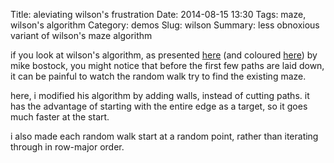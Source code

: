 Title: aleviating wilson's frustration
Date: 2014-08-15 13:30
Tags: maze, wilson's algorithm
Category: demos
Slug: wilson
Summary: less obnoxious variant of wilson's maze algorithm
<div style="text-align:center;">
<canvas id="maze" width="700" height="700"></canvas>
</div>

if you look at wilson's algorithm, as presented [here](http://bl.ocks.org/mbostock/11357811) (and coloured [here](http://bl.ocks.org/mbostock/c03ee31334ee89abad83)) by mike bostock, you might notice that before the first few paths are laid down, it can be painful to watch the random walk try to find the existing maze.

here, i modified his algorithm by adding walls, instead of cutting paths. it has the advantage of starting with the entire edge as a target, so it goes much faster at the start.

i also made each random walk start at a random point, rather than iterating through in row-major order.

<script src="http://d3js.org/d3.v3.min.js"></script>
<script>


var canvas = document.getElementById("maze");

var width = canvas.width,
    height = canvas.height;

var N = 1 << 0,
    S = 1 << 1,
    W = 1 << 2,
    E = 1 << 3;

var cellSize = 4,
    cellSpacing = 4,
    cellWidth = Math.floor((width - cellSpacing) / (cellSize + cellSpacing)),
    cellHeight = Math.floor((height - cellSpacing) / (cellSize + cellSpacing)),
    cells = new Array(cellWidth * cellHeight), // each cell’s edge bits
    previous = new Array(cellWidth * cellHeight), // current random walk path
    i0, x0, y0; // end of current random walk


 var remaining = new Array((cellWidth-2) * (cellHeight-2)); // cell indexes to visit
 var loopIdx = 0;
 for(var j = 1; j < cellHeight-1; ++j) {
 	for(var i = 1; i < cellWidth-1; ++i) {
 		var idx = j*cellWidth+i;
 		remaining[loopIdx++] = idx;
 	}
 }
 //shuffle them
 for(var i = 0; i < remaining.length-1; ++i) {
 	var rest = remaining.length-i;
 	var j = Math.floor(Math.random()*rest);
 	var temp = remaining[i];
 	remaining[i] = remaining[j];
 	remaining[j] = temp;
 }

var context = canvas.getContext("2d");

context.translate(
  Math.round((width - cellWidth * cellSize - (cellWidth + 1) * cellSpacing) / 2),
  Math.round((height - cellHeight * cellSize - (cellHeight + 1) * cellSpacing) / 2)
);

// Add the starting cells.
context.fillStyle = "black";
for(var i = 0; i < cellWidth; ++i) {
	var start = i;
	cells[start] = 0;
	fillCell(start);
	if(i < cellWidth-1) {
		cells[start] |= E;
		fillEast(start);
	}
	if(i > 0) {
		cells[start] |= W;
	}
	start = i + (cellHeight-1)*cellWidth;
	cells[start] = 0;
	fillCell(start);if(i < cellWidth-1) {
		cells[start] |= E;
		fillEast(start);
	}
	if(i > 0) {
		cells[start] |= W;
	}
}
for(var i = 0; i < cellHeight; ++i) {
	var start = i*cellWidth;
	if(cells[start] == null) cells[start] = 0;
	fillCell(start);
	if(i < cellHeight-1) {
		cells[start] |= S;
		fillSouth(start);
	}
	if(i > 0) {
		cells[start] |= N;
	}
	start = i *cellWidth+cellHeight-1;
	if(cells[start] == null) cells[start] = 0;
	fillCell(start);
	if(i < cellHeight-1) {
		cells[start] |= S;
		fillSouth(start);
	}
	if(i > 0) {
		cells[start] |= N;
	}
}

// While there are remaining cells,
// add a loop-erased random walk to the maze.
context.fillStyle = "magenta";
d3.timer(function() {
  for (var k = 0; k < 50; ++k) {
    if (loopErasedRandomWalk()) {
    	var newCells = new Array((cellWidth-1) * (cellHeight-1));
    	var cw = cellWidth-1;
    	var ch = cellHeight-1;
    	for(var j = 0; j < ch; ++j) {
	    	for(var i = 0; i < cw; ++i) {
	    		var cidx = i + cw*j;
	    		var nw = i+cellWidth*j;
	    		var se = nw+1+cellWidth;
	    		newCells[cidx] = 0;
	    		if((cells[nw]&E) == 0) newCells[cidx] |= N;
	    		if((cells[nw]&S) == 0) newCells[cidx] |= W;
	    		if((cells[se]&W) == 0) newCells[cidx] |= S;
	    		if((cells[se]&N) == 0) newCells[cidx] |= E;
    		}
    	}
    	cells = newCells;
    	cellWidth = cw;
    	cellHeight = ch;
    	context.translate(cellSize, cellSize);
    	d3.timer(colour)
     	return true;
    }
  }
});

var frontier = [0],
	distance = 0,
    visited = new Array(cellWidth * cellHeight);
function colour() {
	if (!(n0 = frontier.length)) return true;

  context.fillStyle = d3.hsl(distance++ % 360, 1, .5) + "";

  if (distance & 1) {
    for (var i = 0; i < n0; ++i) {
      fillCell(frontier[i]);
    }
  } else {
    var frontier1 = [],
        i0,
        i1,
        n0;

    for (var i = 0; i < n0; ++i) {
      i0 = frontier[i];
      if (cells[i0] & E && !visited[i1 = i0 + 1]) visited[i1] = true, fillEast(i0), frontier1.push(i1);
      if (cells[i0] & W && !visited[i1 = i0 - 1]) visited[i1] = true, fillEast(i1), frontier1.push(i1);
      if (cells[i0] & S && !visited[i1 = i0 + cellWidth]) visited[i1] = true, fillSouth(i0), frontier1.push(i1);
      if (cells[i0] & N && !visited[i1 = i0 - cellWidth]) visited[i1] = true, fillSouth(i1), frontier1.push(i1);
    }

    frontier = frontier1;
  }
}

function loopErasedRandomWalk() {
  var i1;

  // Pick a location that’s not yet in the maze (if any).
  if (i0 == null) {
    do if ((i0 = remaining.pop()) == null) return true;
    while (cells[i0] >= 0);
    previous[i0] = i0;
    fillCell(i0);
    x0 = i0 % cellWidth;
    y0 = i0 / cellWidth | 0;
    return;
  }

  // Perform a random walk starting at this location,
  // by picking a legal random direction.
  while (true) {
    i1 = Math.random() * 4 | 0;
    if (i1 === 0) { if (y0 <= 0) continue; --y0, i1 = i0 - cellWidth; }
    else if (i1 === 1) { if (y0 >= cellHeight - 1) continue; ++y0, i1 = i0 + cellWidth; }
    else if (i1 === 2) { if (x0 <= 0) continue; --x0, i1 = i0 - 1; }
    else { if (x0 >= cellWidth - 1) continue; ++x0, i1 = i0 + 1; }
    break;
  }

  // If this new cell was visited previously during this walk,
  // erase the loop, rewinding the path to its earlier state.
  if (previous[i1] >= 0) eraseWalk(i0, i1);

  // Otherwise, just add it to the walk.
  else {
    previous[i1] = i0;
    fillCell(i1);
    if (i1 === i0 - 1) fillEast(i1);
    else if (i1 === i0 + 1) fillEast(i0);
    else if (i1 === i0 - cellWidth) fillSouth(i1);
    else fillSouth(i0);
  }

  // If this cell is part of the maze, we’re done walking.
  if (cells[i1] >= 0) {

    // Add the random walk to the maze by backtracking to the starting cell.
    // Also erase this walk’s history to not interfere with subsequent walks.
    context.save();
    context.fillStyle = "#000";
    fillCell(i1);
    while ((i0 = previous[i1]) !== i1) {
      fillCell(i0);
      if (i1 === i0 + 1) cells[i0] |= E, cells[i1] |= W, fillEast(i0);
      else if (i1 === i0 - 1) cells[i0] |= W, cells[i1] |= E, fillEast(i1);
      else if (i1 === i0 + cellWidth) cells[i0] |= S, cells[i1] |= N, fillSouth(i0);
      else cells[i0] |= N, cells[i1] |= S, fillSouth(i1);
      previous[i1] = NaN;
      i1 = i0;
    }
    context.restore();

    previous[i1] = NaN;
    i0 = null;
  } else {
    i0 = i1;
  }
}

function eraseWalk(i0, i2) {
  var i1;
  context.save();
  context.globalCompositeOperation = "destination-out";
  do {
    i1 = previous[i0];
    if (i1 === i0 - 1) fillEast(i1);
    else if (i1 === i0 + 1) fillEast(i0);
    else if (i1 === i0 - cellWidth) fillSouth(i1);
    else fillSouth(i0);
    fillCell(i0);
    previous[i0] = NaN;
    i0 = i1;
  } while (i1 !== i2);
  context.restore();
}

function fillCell(i) {
  var x = i % cellWidth, y = i / cellWidth | 0;
  context.fillRect(x * cellSize + (x + 1) * cellSpacing, y * cellSize + (y + 1) * cellSpacing, cellSize, cellSize);
}

function fillEast(i) {
  var x = i % cellWidth, y = i / cellWidth | 0;
  context.fillRect((x + 1) * (cellSize + cellSpacing), y * cellSize + (y + 1) * cellSpacing, cellSpacing, cellSize);
}

function fillSouth(i) {
  var x = i % cellWidth, y = i / cellWidth | 0;
  context.fillRect(x * cellSize + (x + 1) * cellSpacing, (y + 1) * (cellSize + cellSpacing), cellSize, cellSpacing);
}

d3.select(self.frameElement).style("height", height + "px");

</script>